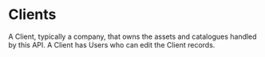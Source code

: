 # Clients

A Client, typically a company, that owns the assets and catalogues handled by this API. A Client has Users who can edit the Client records.
